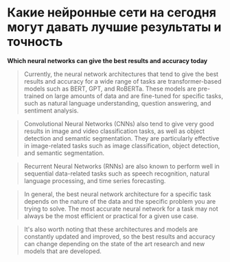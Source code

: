 # Какие нейронные сети на сегодня могут давать лучшие результаты и точность

**Which neural networks can give the best results and accuracy today**

> Currently, the neural network architectures that tend to give the best results and accuracy for a wide range of tasks are transformer-based models such as BERT, GPT, and RoBERTa. These models are pre-trained on large amounts of data and are fine-tuned for specific tasks, such as natural language understanding, question answering, and sentiment analysis.


> Convolutional Neural Networks (CNNs) also tend to give very good results in image and video classification tasks, as well as object detection and semantic segmentation. They are particularly effective in image-related tasks such as image classification, object detection, and semantic segmentation.


> Recurrent Neural Networks (RNNs) are also known to perform well in sequential data-related tasks such as speech recognition, natural language processing, and time series forecasting.

> In general, the best neural network architecture for a specific task depends on the nature of the data and the specific problem you are trying to solve. The most accurate neural network for a task may not always be the most efficient or practical for a given use case.


> It's also worth noting that these architectures and models are constantly updated and improved, so the best results and accuracy can change depending on the state of the art research and new models that are developed.
